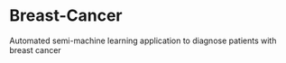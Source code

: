 # Breast-Cancer
Automated semi-machine learning application to diagnose patients with breast cancer
